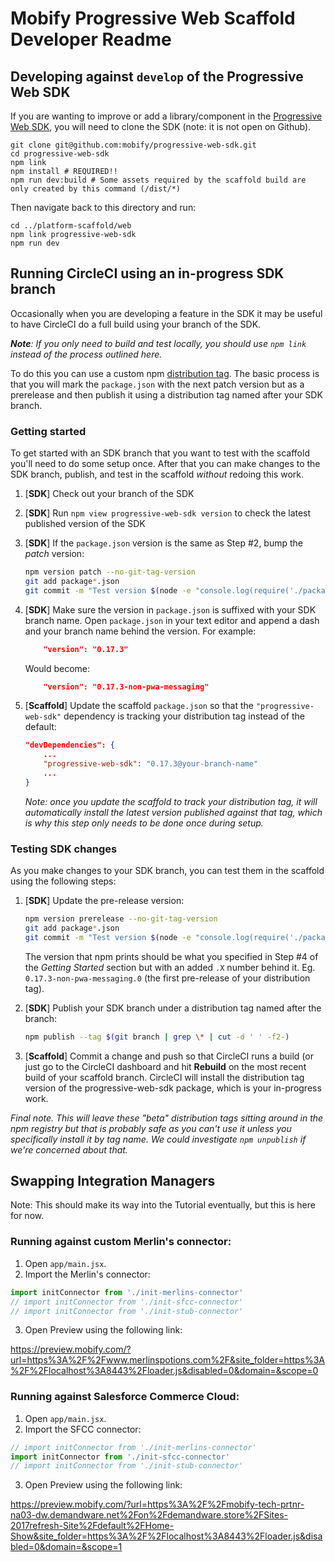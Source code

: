 # Mobify Progressive Web Scaffold Developer Readme

## Developing against `develop` of the Progressive Web SDK

If you are wanting to improve or add a library/component in the [Progressive Web SDK](https://github.com/mobify/progressive-web-sdk),
you will need to clone the SDK (note: it is not open on Github).

```
git clone git@github.com:mobify/progressive-web-sdk.git
cd progressive-web-sdk
npm link
npm install # REQUIRED!!
npm run dev:build # Some assets required by the scaffold build are only created by this command (/dist/*)
```

Then navigate back to this directory and run:
```
cd ../platform-scaffold/web
npm link progressive-web-sdk
npm run dev
```

## Running CircleCI using an in-progress SDK branch

Occasionally when you are developing a feature in the SDK it may be useful to have CircleCI do a full build using your branch of the SDK. 

***Note**: If you only need to build and test locally, you should use `npm link` instead of the process outlined here.*

To do this you can use a custom npm [distribution tag](https://docs.npmjs.com/cli/dist-tag). The basic process is that you will mark the `package.json` with the next patch version but as a prerelease and then publish it using a distribution tag named after your SDK branch. 

### Getting started

To get started with an SDK branch that you want to test with the scaffold you'll need to do some setup once. After that you can make changes to the SDK branch, publish, and test in the scaffold *without* redoing this work.

1. [**SDK**] Check out your branch of the SDK

2. [**SDK**] Run `npm view progressive-web-sdk version` to check the latest published version of the SDK

3. [**SDK**] If the `package.json` version is the same as Step #2, bump the *patch* version:

   ```sh
   npm version patch --no-git-tag-version
   git add package*.json
   git commit -m "Test version $(node -e "console.log(require('./package.json').version)")"   
   ```
   
4. [**SDK**] Make sure the version in `package.json` is suffixed with your SDK branch name. Open `package.json` in your text editor and append a dash and your branch name behind the version. For example:

   ```json
       "version": "0.17.3"
   ```
   
   Would become:
   
   ```json
       "version": "0.17.3-non-pwa-messaging"
   ```

5. [**Scaffold**] Update the scaffold `package.json` so that the `"progressive-web-sdk"` dependency is tracking your distribution tag instead of the default:
   
   ```json
   "devDependencies": {
       ...
       "progressive-web-sdk": "0.17.3@your-branch-name"
       ...
   }
   ```
   
   *Note: once you update the scaffold to track your distribution tag, it will automatically install the latest version published against that tag, which is why this step only needs to be done once during setup.*
   
### Testing SDK changes

As you make changes to your SDK branch, you can test them in the scaffold using the following steps:

1. [**SDK**] Update the pre-release version: 

   ```sh
   npm version prerelease --no-git-tag-version
   git add package*.json
   git commit -m "Test version $(node -e "console.log(require('./package.json').version)")"
   ```
   
   The version that npm prints should be what you specified in Step #4 of the *Getting Started* section but with an added `.X` number behind it. Eg. `0.17.3-non-pwa-messaging.0` (the first pre-release of your distribution tag).

2. [**SDK**] Publish your SDK branch under a distribution tag named after the branch:
   ```sh
   npm publish --tag $(git branch | grep \* | cut -d ' ' -f2-)
   ```
  
3. [**Scaffold**] Commit a change and push so that CircleCI runs a build (or just go to the CircleCI dashboard and hit **Rebuild** on the most recent build of your scaffold branch. CircleCI will install the distribution tag version of the progressive-web-sdk package, which is your in-progress work.

*Final note. This will leave these "beta" distribution tags sitting around in the npm registry but that is probably safe as you can't use it unless you specifically install it by tag name. We could investigate `npm unpublish` if we're concerned about that.*
  
## Swapping Integration Managers

Note: This should make its way into the Tutorial eventually, but this is here for now.

### Running against custom Merlin's connector:

1. Open `app/main.jsx`.
2. Import the Merlin's connector:

```javascript
import initConnector from './init-merlins-connector'
// import initConnector from './init-sfcc-connector'
// import initConnector from './init-stub-connector'
```

3. Open Preview using the following link:

https://preview.mobify.com/?url=https%3A%2F%2Fwww.merlinspotions.com%2F&site_folder=https%3A%2F%2Flocalhost%3A8443%2Floader.js&disabled=0&domain=&scope=0

### Running against Salesforce Commerce Cloud:

1. Open `app/main.jsx`.
2. Import the SFCC connector:

```javascript
// import initConnector from './init-merlins-connector'
import initConnector from './init-sfcc-connector'
// import initConnector from './init-stub-connector'
```

3. Open Preview using the following link:

https://preview.mobify.com/?url=https%3A%2F%2Fmobify-tech-prtnr-na03-dw.demandware.net%2Fon%2Fdemandware.store%2FSites-2017refresh-Site%2Fdefault%2FHome-Show&site_folder=https%3A%2F%2Flocalhost%3A8443%2Floader.js&disabled=0&domain=&scope=1
